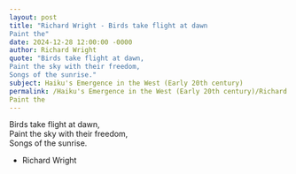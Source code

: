 ```yaml
---
layout: post
title: "Richard Wright - Birds take flight at dawn  
Paint the"
date: 2024-12-28 12:00:00 -0000
author: Richard Wright
quote: "Birds take flight at dawn,  
Paint the sky with their freedom,  
Songs of the sunrise."
subject: Haiku's Emergence in the West (Early 20th century)
permalink: /Haiku's Emergence in the West (Early 20th century)/Richard Wright/Richard Wright - Birds take flight at dawn  
Paint the
---
```


Birds take flight at dawn,  
Paint the sky with their freedom,  
Songs of the sunrise.

- Richard Wright
